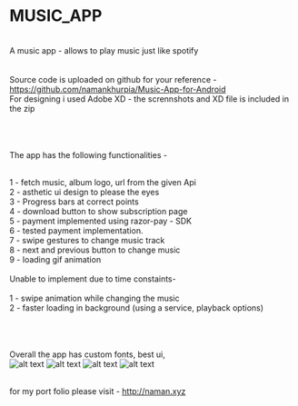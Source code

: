 # MUSIC_APP<br>
<br>A music app  - allows to play music just like spotify
<br>
<br>
<br>Source code is uploaded on github for your reference - https://github.com/namankhurpia/Music-App-for-Android
<br>For designing i used Adobe XD - the scrennshots and XD file is included in the zip



<br><br>
<br>The app has the following functionalities - 

<br>1 - fetch music, album logo, url from the given Api
<br>2 - asthetic ui design to please the eyes
<br>3 - Progress bars at correct points
<br>4 - download button to show subscription page
<br>5 - payment implemented using razor-pay - SDK
<br>6 - tested payment implementation.
<br>7 - swipe gestures to change music track
<br>8 - next and previous button to change music
<br>9 - loading gif animation
<br>
<br>Unable to implement due to time constaints-
<br>
<br>1 - swipe animation while changing the music
<br>2 - faster loading in background (using a service, playback options)

<br><br>
<br>Overall the app has custom fonts, best ui, 
<br>
![alt text](https://raw.githubusercontent.com/namankhurpia/Cred_music_app/master/ui%20screens/splash%20%E2%80%93%207.png)
![alt text](https://raw.githubusercontent.com/namankhurpia/Cred_music_app/master/ui%20screens/splash%20%E2%80%93%208.png)
![alt text](https://raw.githubusercontent.com/namankhurpia/Cred_music_app/master/ui%20screens/splash%20%E2%80%93%209.png)
![alt text](https://raw.githubusercontent.com/namankhurpia/Cred_music_app/master/ui%20screens/splash%20%E2%80%93%2010.png)


<br>for my port folio please visit -  http://naman.xyz
<br>
